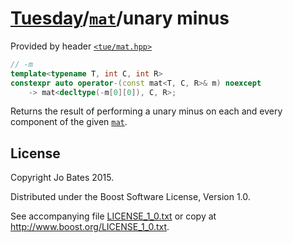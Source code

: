 [Tuesday](../../../README.md)/[`mat`](../../headers/mat.md)/unary minus
=======================================================================
Provided by header [`<tue/mat.hpp>`](../../headers/mat.md)

```c++
// -m
template<typename T, int C, int R>
constexpr auto operator-(const mat<T, C, R>& m) noexcept
    -> mat<decltype(-m[0][0]), C, R>;
```

Returns the result of performing a unary minus on each and every component of
the given [`mat`](../../headers/mat.md).

License
-------
Copyright Jo Bates 2015.

Distributed under the Boost Software License, Version 1.0.

See accompanying file [LICENSE_1_0.txt](../../../LICENSE_1_0.txt) or copy at
http://www.boost.org/LICENSE_1_0.txt.
